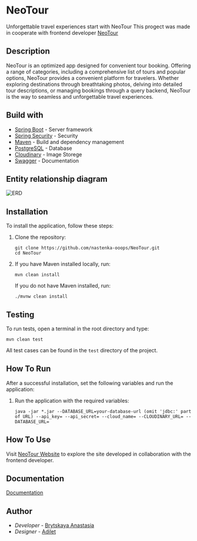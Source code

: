# NeoTour
Unforgettable travel experiences start with NeoTour
This progect was made in cooperate with frontend developer
[NeoTour](https://neotourakunov.netlify.app/)

## Description

NeoTour is an optimized app designed for convenient tour booking. Offering a range of categories, including a comprehensive list of tours and popular options, NeoTour provides a convenient platform for travelers. Whether exploring destinations through breathtaking photos, delving into detailed tour descriptions, or managing bookings through a query backend, NeoTour is the way to seamless and unforgettable travel experiences.

## Build with
- [Spring Boot](https://spring.io/projects/spring-boot) - Server framework
- [Spring Security](https://spring.io/projects/spring-security) - Security
- [Maven](https://maven.apache.org/) - Build and dependency management
- [PostgreSQL](https://www.postgresql.org/) - Database
- [Cloudinary](https://cloudinary.com/) - Image Storege
- [Swagger](https://swagger.io/) - Documentation

## Entity relationship diagram

![ERD](https://github.com/nastenka-ooops/NeoTour/blob/main/diagrams/ERD.png)

## Installation

To install the application, follow these steps:

1. Clone the repository:
   ```
   git clone https://github.com/nastenka-ooops/NeoTour.git
   cd NeoTour
   ```

2. If you have Maven installed locally, run:
   ```
   mvn clean install
   ```

   If you do not have Maven installed, run:
   ```
   ./mvnw clean install
   ```

## Testing

To run tests, open a terminal in the root directory and type:
```
mvn clean test
```
All test cases can be found in the `test` directory of the project.

## How To Run

After a successful installation, set the following variables and run the application:

1. Run the application with the required variables:
   ```
   java -jar *.jar --DATABASE_URL=your-database-url (omit 'jdbc:' part of URL) --api_key= --api_secret= --cloud_name= --CLOUDINARY_URL= --DATABASE_URL=
   ```

## How To Use

Visit [NeoTour Website](https://neotourakunov.netlify.app/) to explore the site developed in collaboration with the frontend developer.

## Documentation

[Documentation](https://neotour-production-392c.up.railway.app/swagger-ui/index.html)

## Author

- *Developer* - [Brytskaya Anastasia](https://github.com/nastenka-ooops)
- *Designer* - [Adilet](https://github.com/akkunov)
